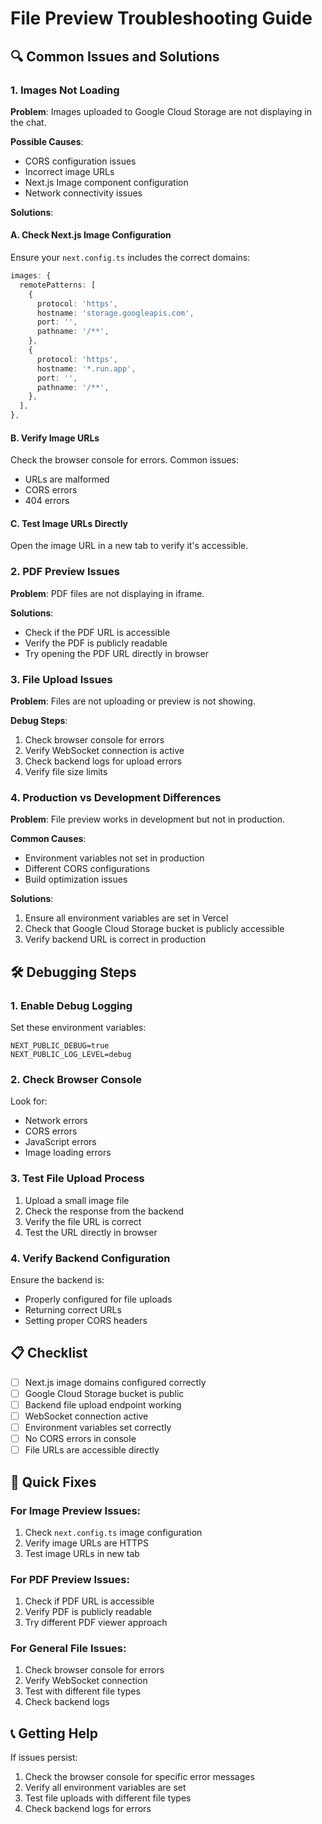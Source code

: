 # File Preview Troubleshooting Guide

## 🔍 Common Issues and Solutions

### 1. Images Not Loading

**Problem**: Images uploaded to Google Cloud Storage are not displaying in the chat.

**Possible Causes**:
- CORS configuration issues
- Incorrect image URLs
- Next.js Image component configuration
- Network connectivity issues

**Solutions**:

#### A. Check Next.js Image Configuration
Ensure your `next.config.ts` includes the correct domains:

```typescript
images: {
  remotePatterns: [
    {
      protocol: 'https',
      hostname: 'storage.googleapis.com',
      port: '',
      pathname: '/**',
    },
    {
      protocol: 'https',
      hostname: '*.run.app',
      port: '',
      pathname: '/**',
    },
  ],
},
```

#### B. Verify Image URLs
Check the browser console for errors. Common issues:
- URLs are malformed
- CORS errors
- 404 errors

#### C. Test Image URLs Directly
Open the image URL in a new tab to verify it's accessible.

### 2. PDF Preview Issues

**Problem**: PDF files are not displaying in iframe.

**Solutions**:
- Check if the PDF URL is accessible
- Verify the PDF is publicly readable
- Try opening the PDF URL directly in browser

### 3. File Upload Issues

**Problem**: Files are not uploading or preview is not showing.

**Debug Steps**:
1. Check browser console for errors
2. Verify WebSocket connection is active
3. Check backend logs for upload errors
4. Verify file size limits

### 4. Production vs Development Differences

**Problem**: File preview works in development but not in production.

**Common Causes**:
- Environment variables not set in production
- Different CORS configurations
- Build optimization issues

**Solutions**:
1. Ensure all environment variables are set in Vercel
2. Check that Google Cloud Storage bucket is publicly accessible
3. Verify backend URL is correct in production

## 🛠️ Debugging Steps

### 1. Enable Debug Logging
Set these environment variables:
```env
NEXT_PUBLIC_DEBUG=true
NEXT_PUBLIC_LOG_LEVEL=debug
```

### 2. Check Browser Console
Look for:
- Network errors
- CORS errors
- JavaScript errors
- Image loading errors

### 3. Test File Upload Process
1. Upload a small image file
2. Check the response from the backend
3. Verify the file URL is correct
4. Test the URL directly in browser

### 4. Verify Backend Configuration
Ensure the backend is:
- Properly configured for file uploads
- Returning correct URLs
- Setting proper CORS headers

## 📋 Checklist

- [ ] Next.js image domains configured correctly
- [ ] Google Cloud Storage bucket is public
- [ ] Backend file upload endpoint working
- [ ] WebSocket connection active
- [ ] Environment variables set correctly
- [ ] No CORS errors in console
- [ ] File URLs are accessible directly

## 🔧 Quick Fixes

### For Image Preview Issues:
1. Check `next.config.ts` image configuration
2. Verify image URLs are HTTPS
3. Test image URLs in new tab

### For PDF Preview Issues:
1. Check if PDF URL is accessible
2. Verify PDF is publicly readable
3. Try different PDF viewer approach

### For General File Issues:
1. Check browser console for errors
2. Verify WebSocket connection
3. Test with different file types
4. Check backend logs

## 📞 Getting Help

If issues persist:
1. Check the browser console for specific error messages
2. Verify all environment variables are set
3. Test file uploads with different file types
4. Check backend logs for errors
